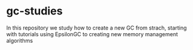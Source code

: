 # gc-studies
In this repository we study how to create a new GC from strach, starting with tutorials using EpsilonGC to creating new memory management algorithms
